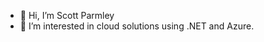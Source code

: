 - 👋 Hi, I’m Scott Parmley
- 👀 I’m interested in cloud solutions using .NET and Azure.

<!---
scottpy/scottpy is a ✨ special ✨ repository because its `README.md` (this file) appears on your GitHub profile.
You can click the Preview link to take a look at your changes.
--->
